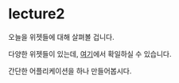 # lecture2

오늘을 위젯들에 대해 살펴볼 겁니다.

다양한 위젯들이 있는데, [여기](https://github.com/DelVel/poapper_2020_2_flutter/tree/master/widgets)에서
확일하실 수 있습니다.

간단한 어플리케이션을 하나 만들어봅시다.